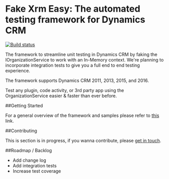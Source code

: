Fake Xrm Easy: The automated testing framework for Dynamics CRM
===============================================================

[![Build status](https://ci.appveyor.com/api/projects/status/2g8yc8jg817746du?svg=true)](https://ci.appveyor.com/project/Jordi/fake-xrm-easy)

The framework to streamline unit testing in Dynamics CRM by faking the IOrganizationService to work with an In-Memory context. We're planning to incorporate integration tests to give you a full end to end testing experience.

The framework supports Dynamics CRM 2011, 2013, 2015, and 2016.

Test any plugin, code activity, or 3rd party app using the OrganizationService easier & faster than ever before.

##Getting Started

For a general overview of the framework and samples please refer to [this](http://dynamicsvalue.com/get-started/overview) link.


##Contributing

This is section is in progress, if you wanna contribute, please [get in touch](http://dynamicsvalue.com/contact).

##Roadmap / Backlog

*  Add change log
*  Add integration tests
*  Increase test coverage
  
